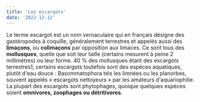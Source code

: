 ```yaml
---
title: 'Les escargots'
date: '2022-12-12'
---
```


Le terme escargot est un nom vernaculaire qui en français désigne des gastéropodes à coquille, généralement terrestres et appelés aussi des **limaçons**, ou **colimaçons** par opposition aux limaces. Ce sont tous des **mollusques**, quelle que soit leur taille (certains mesurent à peine 2 millimètres) ou leur forme. 40 % des mollusques étant des escargots terrestres1, certains escargots toutefois sont des espèces aquatiques, plutôt d'eau douce : Basommatophora tels les limnées ou les planorbes, souvent appelés « escargots nettoyeurs » par les amateurs d'aquariophilie. La plupart des escargots sont phytophages, quoique quelques espèces soient **omnivores, zoophages ou détritivores**.